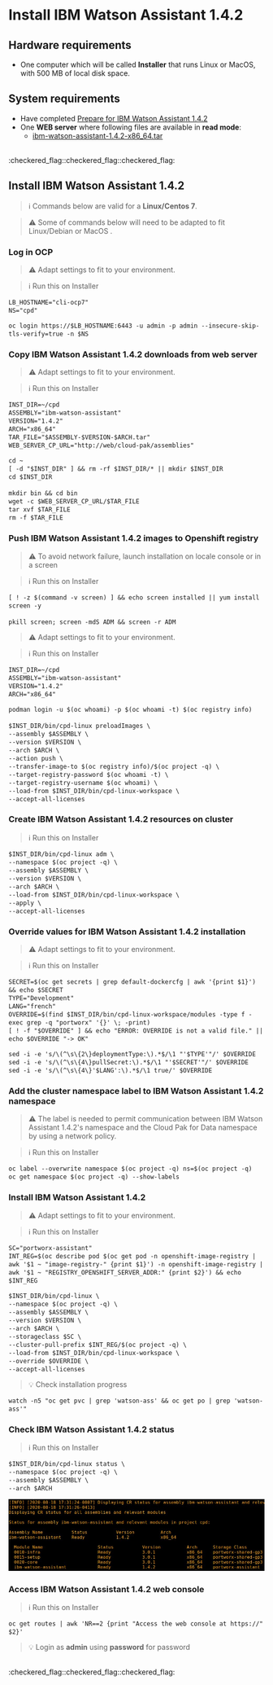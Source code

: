 # Install IBM Watson Assistant 1.4.2

## Hardware requirements

-  One computer which will be called **Installer** that runs Linux or MacOS, with 500 MB of local disk space.

## System requirements

- Have completed  [Prepare for IBM Watson Assistant 1.4.2](https://github.com/bpshparis/sandbox/blob/master/Prepare-for-IBM-Watson-Assistant-1.4.2.md#prepare-for-ibm-watson-assistant-142)
- One **WEB server** where following files are available in **read mode**:
  - [ibm-watson-assistant-1.4.2-x86_64.tar](https://github.com/bpshparis/sandbox/blob/master/Prepare-for-IBM-Watson-Assistant-1.4.2.md#save-ibm-watson-assistant-142-downloads-to-web-server)

<br>
:checkered_flag::checkered_flag::checkered_flag:
<br>

## Install IBM Watson Assistant 1.4.2

> :information_source: Commands below are valid for a **Linux/Centos 7**.

> :warning: Some of commands below will need to be adapted to fit Linux/Debian or MacOS .

### Log in OCP

> :warning: Adapt settings to fit to your environment.

> :information_source: Run this on Installer 

```
LB_HOSTNAME="cli-ocp7"
NS="cpd"
```

```
oc login https://$LB_HOSTNAME:6443 -u admin -p admin --insecure-skip-tls-verify=true -n $NS
```

### Copy IBM Watson Assistant 1.4.2 downloads from web server

> :warning: Adapt settings to fit to your environment.

> :information_source: Run this on Installer 

```
INST_DIR=~/cpd
ASSEMBLY="ibm-watson-assistant"
VERSION="1.4.2"
ARCH="x86_64"
TAR_FILE="$ASSEMBLY-$VERSION-$ARCH.tar"
WEB_SERVER_CP_URL="http://web/cloud-pak/assemblies"
```

```
cd ~
[ -d "$INST_DIR" ] && rm -rf $INST_DIR/* || mkdir $INST_DIR
cd $INST_DIR

mkdir bin && cd bin
wget -c $WEB_SERVER_CP_URL/$TAR_FILE
tar xvf $TAR_FILE
rm -f $TAR_FILE
```

### Push IBM Watson Assistant 1.4.2 images to Openshift registry

> :warning: To avoid network failure, launch installation on locale console or in a screen

> :information_source: Run this on Installer

```
[ ! -z $(command -v screen) ] && echo screen installed || yum install screen -y

pkill screen; screen -mdS ADM && screen -r ADM
```

> :warning: Adapt settings to fit to your environment.

> :information_source: Run this on Installer

```
INST_DIR=~/cpd
ASSEMBLY="ibm-watson-assistant"
VERSION="1.4.2"
ARCH="x86_64"
```

```
podman login -u $(oc whoami) -p $(oc whoami -t) $(oc registry info)

$INST_DIR/bin/cpd-linux preloadImages \
--assembly $ASSEMBLY \
--version $VERSION \
--arch $ARCH \
--action push \
--transfer-image-to $(oc registry info)/$(oc project -q) \
--target-registry-password $(oc whoami -t) \
--target-registry-username $(oc whoami) \
--load-from $INST_DIR/bin/cpd-linux-workspace \
--accept-all-licenses
```


### Create IBM Watson Assistant 1.4.2 resources on cluster

> :information_source: Run this on Installer

```
$INST_DIR/bin/cpd-linux adm \
--namespace $(oc project -q) \
--assembly $ASSEMBLY \
--version $VERSION \
--arch $ARCH \
--load-from $INST_DIR/bin/cpd-linux-workspace \
--apply \
--accept-all-licenses
```

### Override values for IBM Watson Assistant 1.4.2 installation

> :warning: Adapt settings to fit to your environment.

> :information_source: Run this on Installer

```
SECRET=$(oc get secrets | grep default-dockercfg | awk '{print $1}') && echo $SECRET
TYPE="Development"
LANG="french"
OVERRIDE=$(find $INST_DIR/bin/cpd-linux-workspace/modules -type f -exec grep -q "portworx" '{}' \; -print)
[ ! -f "$OVERRIDE" ] && echo "ERROR: OVERRIDE is not a valid file." || echo $OVERRIDE "-> OK"
```

```
sed -i -e 's/\(^\s\{2\}deploymentType:\).*$/\1 "'$TYPE'"/' $OVERRIDE
sed -i -e 's/\(^\s\{4\}pullSecret:\).*$/\1 "'$SECRET'"/' $OVERRIDE
sed -i -e 's/\(^\s\{4\}'$LANG':\).*$/\1 true/' $OVERRIDE

```


### Add the cluster namespace label to IBM Watson Assistant 1.4.2 namespace

> :warning: The label is needed to permit communication between IBM Watson Assistant 1.4.2's namespace and the Cloud Pak for Data namespace by using a network policy.

> :information_source: Run this on Installer

```
oc label --overwrite namespace $(oc project -q) ns=$(oc project -q)
oc get namespace $(oc project -q) --show-labels 
```

### Install IBM Watson Assistant 1.4.2

> :warning: Adapt settings to fit to your environment.

> :information_source: Run this on Installer

```
SC="portworx-assistant"
INT_REG=$(oc describe pod $(oc get pod -n openshift-image-registry | awk '$1 ~ "image-registry-" {print $1}') -n openshift-image-registry | awk '$1 ~ "REGISTRY_OPENSHIFT_SERVER_ADDR:" {print $2}') && echo $INT_REG
```

```
$INST_DIR/bin/cpd-linux \
--namespace $(oc project -q) \
--assembly $ASSEMBLY \
--version $VERSION \
--arch $ARCH \
--storageclass $SC \
--cluster-pull-prefix $INT_REG/$(oc project -q) \
--load-from $INST_DIR/bin/cpd-linux-workspace \
--override $OVERRIDE \
--accept-all-licenses

```

> :bulb: Check installation progress

```
watch -n5 "oc get pvc | grep 'watson-ass' && oc get po | grep 'watson-ass'"
```

### Check IBM Watson Assistant 1.4.2 status

> :information_source: Run this on Installer

```
$INST_DIR/bin/cpd-linux status \
--namespace $(oc project -q) \
--assembly $ASSEMBLY \
--arch $ARCH
```

![](img/wa-ready.jpg)


### Access IBM Watson Assistant 1.4.2 web console

> :information_source: Run this on Installer

```
oc get routes | awk 'NR==2 {print "Access the web console at https://" $2}'
```

> :bulb: Login as **admin** using **password** for password 

<br>
:checkered_flag::checkered_flag::checkered_flag:
<br>

